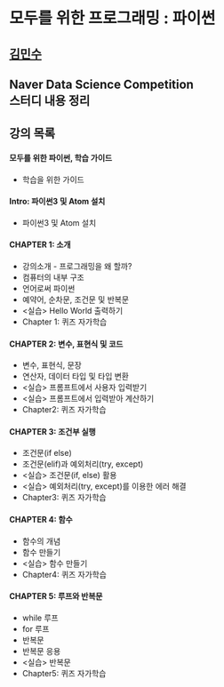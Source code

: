 모두를 위한 프로그래밍 : 파이썬
===============================
[김민수](https://github.com/alstn2468)
-------------------------------


## Naver Data Science Competition<br/>스터디 내용 정리<br/>


## 강의 목록

#### 모두를 위한 파이썬, 학습 가이드
- 학습을 위한 가이드


#### Intro: 파이썬3 및 Atom 설치
- 파이썬3 및 Atom 설치


#### CHAPTER 1: 소개
- 강의소개 - 프로그래밍을 왜 할까?
- 컴퓨터의 내부 구조
- 언어로써 파이썬
- 예약어, 순차문, 조건문 및 반복문
- <실습> Hello World 출력하기
- Chapter 1: 퀴즈 자가학습


#### CHAPTER 2: 변수, 표현식 및 코드
- 변수, 표현식, 문장
- 연산자, 데이터 타입 및 타입 변환
- <실습> 프롬프트에서 사용자 입력받기
- <실습> 프롬프트에서 입력받아 계산하기
- Chapter2: 퀴즈 자가학습


#### CHAPTER 3: 조건부 실행
- 조건문(if else)
- 조건문(elif)과 예외처리(try, except)
- <실습> 조건문(if, else) 활용
- <실습> 예외처리(try, except)를 이용한 에러 해결
- Chapter3: 퀴즈 자가학습


#### CHAPTER 4: 함수
- 함수의 개념
- 함수 만들기
- <실습> 함수 만들기
- Chapter4: 퀴즈 자가학습


#### CHAPTER 5: 루프와 반복문
- while 루프
- for 루프
- 반복문
- 반복문 응용
- <실습> 반복문
- Chapter5: 퀴즈 자가학습

